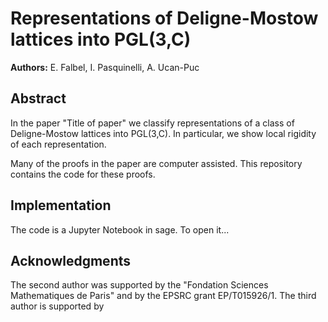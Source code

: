 <!-- #region -->
# Representations of Deligne-Mostow lattices into PGL(3,C)
**Authors:** E. Falbel, I. Pasquinelli, A. Ucan-Puc

## Abstract

In the paper "Title of paper" we classify representations of a class of Deligne-Mostow lattices into PGL(3,C).
In particular, we show local rigidity of each representation.

Many of the proofs in the paper are computer assisted. 
This repository contains the code for these proofs. 

## Implementation

The code is a Jupyter Notebook in sage. 
To open it... 

## Acknowledgments 

The second author was supported by the "Fondation Sciences Mathematiques de Paris" and by the EPSRC grant EP/T015926/1.
The third author is supported by
